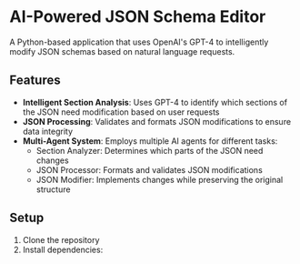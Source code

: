 # AI-Powered JSON Schema Editor

A Python-based application that uses OpenAI's GPT-4 to intelligently modify JSON schemas based on natural language requests.

## Features

- **Intelligent Section Analysis**: Uses GPT-4 to identify which sections of the JSON need modification based on user requests
- **JSON Processing**: Validates and formats JSON modifications to ensure data integrity
- **Multi-Agent System**: Employs multiple AI agents for different tasks:
  - Section Analyzer: Determines which parts of the JSON need changes
  - JSON Processor: Formats and validates JSON modifications
  - JSON Modifier: Implements changes while preserving the original structure

## Setup

1. Clone the repository
2. Install dependencies:
